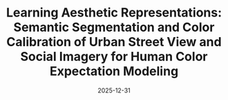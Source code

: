---
title: "Learning Aesthetic Representations: Semantic Segmentation and Color Calibration of Urban Street View and Social Imagery for Human Color Expectation Modeling"
collection: publications
category: conferences
permalink: /publication/2024-11-25-paper-title-number-5
date: 2025-12-31
venue: 'in preparation for ICLR Tiny Paper Track'
---